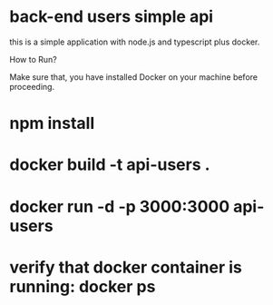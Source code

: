 # back-end users simple api

this is a simple application with node.js and typescript plus docker.

How to Run?

Make sure that, you have installed Docker on your machine before proceeding.

# npm install 
# docker build -t api-users .
# docker run -d -p 3000:3000 api-users

# verify that docker container is running: docker ps










